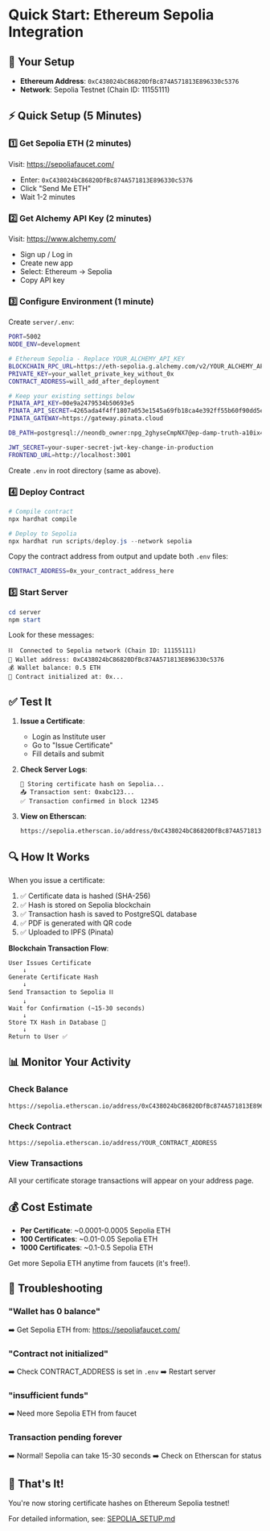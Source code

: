 # Quick Start: Ethereum Sepolia Integration

## 🎯 Your Setup
- **Ethereum Address**: `0xC438024bC86820DfBc874A571813E896330c5376`
- **Network**: Sepolia Testnet (Chain ID: 11155111)

## ⚡ Quick Setup (5 Minutes)

### 1️⃣ Get Sepolia ETH (2 minutes)
Visit: https://sepoliafaucet.com/
- Enter: `0xC438024bC86820DfBc874A571813E896330c5376`
- Click "Send Me ETH"
- Wait 1-2 minutes

### 2️⃣ Get Alchemy API Key (2 minutes)
Visit: https://www.alchemy.com/
- Sign up / Log in
- Create new app
- Select: Ethereum → Sepolia
- Copy API key

### 3️⃣ Configure Environment (1 minute)

Create `server/.env`:
```bash
PORT=5002
NODE_ENV=development

# Ethereum Sepolia - Replace YOUR_ALCHEMY_API_KEY
BLOCKCHAIN_RPC_URL=https://eth-sepolia.g.alchemy.com/v2/YOUR_ALCHEMY_API_KEY
PRIVATE_KEY=your_wallet_private_key_without_0x
CONTRACT_ADDRESS=will_add_after_deployment

# Keep your existing settings below
PINATA_API_KEY=00e9a2479534b50693e5
PINATA_API_SECRET=4265ada4f4ff1807a053e1545a69fb18ca4e392ff55b60f90dd5eca11bddc2ab
PINATA_GATEWAY=https://gateway.pinata.cloud

DB_PATH=postgresql://neondb_owner:npg_2ghyseCmpNX7@ep-damp-truth-a10ix4ll-pooler.ap-southeast-1.aws.neon.tech/neondb?sslmode=require&channel_binding=require

JWT_SECRET=your-super-secret-jwt-key-change-in-production
FRONTEND_URL=http://localhost:3001
```

Create `.env` in root directory (same as above).

### 4️⃣ Deploy Contract
```powershell
# Compile contract
npx hardhat compile

# Deploy to Sepolia
npx hardhat run scripts/deploy.js --network sepolia
```

Copy the contract address from output and update both `.env` files:
```bash
CONTRACT_ADDRESS=0x_your_contract_address_here
```

### 5️⃣ Start Server
```powershell
cd server
npm start
```

Look for these messages:
```
⛓️  Connected to Sepolia network (Chain ID: 11155111)
🔑 Wallet address: 0xC438024bC86820DfBc874A571813E896330c5376
💰 Wallet balance: 0.5 ETH
📜 Contract initialized at: 0x...
```

## ✅ Test It

1. **Issue a Certificate**:
   - Login as Institute user
   - Go to "Issue Certificate"
   - Fill details and submit

2. **Check Server Logs**:
   ```
   📝 Storing certificate hash on Sepolia...
   📤 Transaction sent: 0xabc123...
   ✅ Transaction confirmed in block 12345
   ```

3. **View on Etherscan**:
   ```
   https://sepolia.etherscan.io/address/0xC438024bC86820DfBc874A571813E896330c5376
   ```

## 🔍 How It Works

When you issue a certificate:
1. ✅ Certificate data is hashed (SHA-256)
2. ✅ Hash is stored on Sepolia blockchain
3. ✅ Transaction hash is saved to PostgreSQL database
4. ✅ PDF is generated with QR code
5. ✅ Uploaded to IPFS (Pinata)

**Blockchain Transaction Flow**:
```
User Issues Certificate
    ↓
Generate Certificate Hash
    ↓
Send Transaction to Sepolia ⛓️
    ↓
Wait for Confirmation (~15-30 seconds)
    ↓
Store TX Hash in Database 💾
    ↓
Return to User ✅
```

## 📊 Monitor Your Activity

### Check Balance
```
https://sepolia.etherscan.io/address/0xC438024bC86820DfBc874A571813E896330c5376
```

### Check Contract
```
https://sepolia.etherscan.io/address/YOUR_CONTRACT_ADDRESS
```

### View Transactions
All your certificate storage transactions will appear on your address page.

## 💰 Cost Estimate

- **Per Certificate**: ~0.0001-0.0005 Sepolia ETH
- **100 Certificates**: ~0.01-0.05 Sepolia ETH
- **1000 Certificates**: ~0.1-0.5 Sepolia ETH

Get more Sepolia ETH anytime from faucets (it's free!).

## 🐛 Troubleshooting

### "Wallet has 0 balance"
➡️ Get Sepolia ETH from: https://sepoliafaucet.com/

### "Contract not initialized"
➡️ Check CONTRACT_ADDRESS is set in `.env`
➡️ Restart server

### "insufficient funds"
➡️ Need more Sepolia ETH from faucet

### Transaction pending forever
➡️ Normal! Sepolia can take 15-30 seconds
➡️ Check on Etherscan for status

## 🎉 That's It!

You're now storing certificate hashes on Ethereum Sepolia testnet!

For detailed information, see: [SEPOLIA_SETUP.md](./SEPOLIA_SETUP.md)
